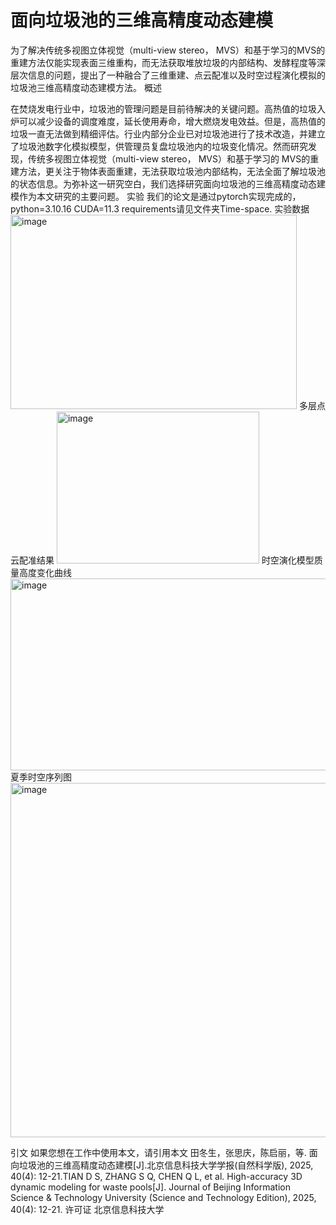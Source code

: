 面向垃圾池的三维高精度动态建模
====
为了解决传统多视图立体视觉（multi-view stereo， MVS）和基于学习的MVS的重建方法仅能实现表面三维重构，而无法获取堆放垃圾的内部结构、发酵程度等深层次信息的问题，提出了一种融合了三维重建、点云配准以及时空过程演化模拟的垃圾池三维高精度动态建模方法。
概述

在焚烧发电行业中，垃圾池的管理问题是目前待解决的关键问题。高热值的垃圾入炉可以减少设备的调度难度，延长使用寿命，增大燃烧发电效益。但是，高热值的垃圾一直无法做到精细评估。行业内部分企业已对垃圾池进行了技术改造，并建立了垃圾池数字化模拟模型，供管理员复盘垃圾池内的垃圾变化情况。然而研究发现，传统多视图立体视觉（multi-view stereo， MVS）和基于学习的 MVS的重建方法，更关注于物体表面重建，无法获取垃圾池内部结构，无法全面了解垃圾池的状态信息。为弥补这一研究空白，我们选择研究面向垃圾池的三维高精度动态建模作为本文研究的主要问题。
实验
我们的论文是通过pytorch实现完成的，python=3.10.16 CUDA=11.3 requirements请见文件夹Time-space.
实验数据
<img width="458" height="311" alt="image" src="https://github.com/user-attachments/assets/f091eedb-61a0-4fb2-be63-50027f303765" />
多层点云配准结果
<img width="324" height="243" alt="image" src="https://github.com/user-attachments/assets/ca10e648-5b19-4297-a7b5-e8ed9834e7ed" />
时空演化模型质量高度变化曲线
<img width="865" height="307" alt="image" src="https://github.com/user-attachments/assets/913c70fa-0aa6-468a-8096-a462f5b6d2dc" />
夏季时空序列图
<img width="614" height="567" alt="image" src="https://github.com/user-attachments/assets/e5e7fd77-e433-4bc4-a678-37616c9e9143" />

引文
如果您想在工作中使用本文，请引用本文
田冬生，张思庆，陈启丽，等. 面向垃圾池的三维高精度动态建模[J].北京信息科技大学学报(自然科学版), 2025, 40(4): 12-21.TIAN D S, ZHANG S Q, CHEN Q L, et al. High-accuracy 3D dynamic modeling for waste pools[J]. Journal of Beijing Information Science & Technology University (Science and Technology Edition), 2025, 40(4): 12-21.
许可证
北京信息科技大学
